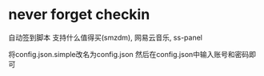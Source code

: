 # never forget checkin

自动签到脚本 支持什么值得买(smzdm), 网易云音乐, ss-panel

将config.json.simple改名为config.json 然后在config.json中输入账号和密码即可

